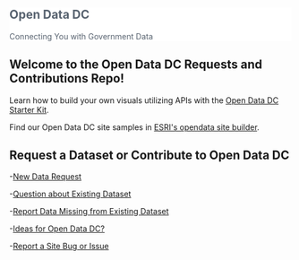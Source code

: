 <!--- <p align="center"><img width=100% src="https://octo.dc.gov/sites/default/files/dc/sites/octo/multimedia_content/images/Open-Data-Banner-Image4.png"></p> --->

<section style="background-color: #ffffff; background-image: url(http://octo.dc.gov/sites/default/files/dc/sites/octo/multimedia_content/images/Open-Data-Banner-Image4.png); background-size: cover; color: #586370">
	<div class="container ">
    <h1>Open Data DC</h1>
<p>Connecting You with Government Data</p>
	</div>
</section>

<h2> Welcome to the Open Data DC Requests and Contributions Repo!</h2>

<p>Learn how to build your own visuals utilizing APIs with the <a href ="https://github.com/DCgov/opendatadc-starterkit">Open Data DC Starter Kit</a>.</p>
<p>Find our Open Data DC site samples in <a href="https://github.com/DCgov/opendatadc-opendataSiteSamples">ESRI's opendata site builder</a>.</p>

<h2>Request a Dataset or Contribute to Open Data DC</h2>

-<a href = "https://github.com/JoyOfTech/test-open-data-issues/issues/new?labels=data%20request&title=Dataset%20Title%3A&milestone=Data%20Request&body=Please%20provide%20description%20of%20your%20data%20request%3A">New Data Request</a>

-<a href = "https://github.com/JoyOfTech/test-open-data-issues/issues/new?labels=question%20about%20data&title=Name%20of%20Dataset%3A&milestone=Data%20Question&body=Please%20provide%20deatailed%20description%20of%20dataset%20inquiry%3A">Question about Existing Dataset</a>

-<a href = "https://github.com/JoyOfTech/test-open-data-issues/issues/new?labels=problem%3A%20data%20missing&title=Missing%20Data%20Title%3A&milestone=Missing%20Data&body=Please%20provide%20description%20of%20missing%20data%3A">Report Data Missing from Existing Dataset</a>

-<a href = "https://github.com/JoyOfTech/test-open-data-issues/issues/new?labels=ideas&title=Idea%3A&milestone=Ideas&body=Please%20provide%20description%20of%20your%20Open%20Data%20DC%20idea%3A">Ideas for Open Data DC?</a>

-<a href = "https://github.com/JoyOfTech/test-open-data-issues/issues/new?labels=problem%3A%20site%20bug&title=Site%20Issue%3A&milestone=Site%20Bug&body=Please%20provide%20description%20of%20website%20issue%3A">Report a Site Bug or Issue</a>

<!--- use this templated for prefilled issues: https://github.com/JoyOfTech/test-open-data-issues/issues/new?labels[]=Request%20Management&labels[]=[Type]%20Bug&title=Request:&milestone=Request%20Management:%20m6&assignee=ebinnion&body=This%20is%20a%20prefilled%20issue and more info here: https://eric.blog/2016/01/08/prefilling-github-issues/--->
